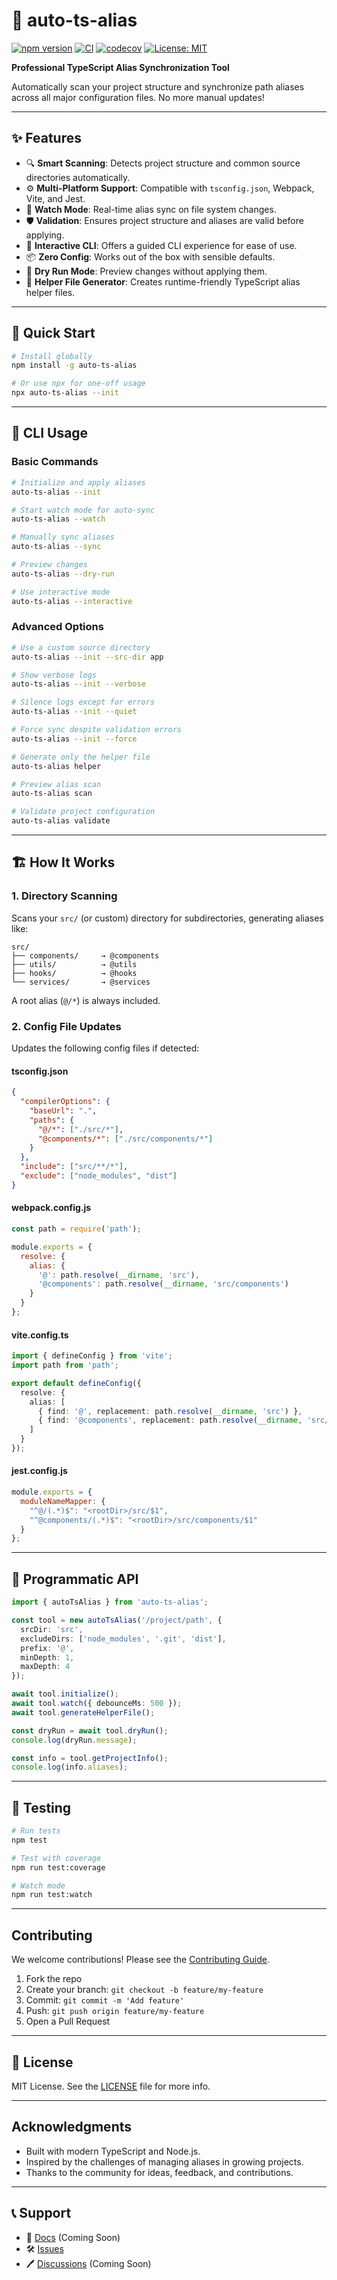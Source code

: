 # 🧠 auto-ts-alias

[![npm version](https://badge.fury.io/js/auto-ts-alias.svg)](https://badge.fury.io/js/auto-ts-alias)
[![CI](https://github.com/yourusername/auto-ts-alias/workflows/CI/badge.svg)](https://github.com/yourusername/auto-ts-alias/actions)
[![codecov](https://codecov.io/gh/yourusername/auto-ts-alias/branch/main/graph/badge.svg)](https://codecov.io/gh/yourusername/auto-ts-alias)
[![License: MIT](https://img.shields.io/badge/License-MIT-yellow.svg)](https://opensource.org/licenses/MIT)

**Professional TypeScript Alias Synchronization Tool**

Automatically scan your project structure and synchronize path aliases across all major configuration files. No more manual updates!

---

## ✨ Features

* 🔍 **Smart Scanning**: Detects project structure and common source directories automatically.
* ⚙️ **Multi-Platform Support**: Compatible with `tsconfig.json`, Webpack, Vite, and Jest.
* 👀 **Watch Mode**: Real-time alias sync on file system changes.
* 🛡️ **Validation**: Ensures project structure and aliases are valid before applying.
* 🌟 **Interactive CLI**: Offers a guided CLI experience for ease of use.
* 📦 **Zero Config**: Works out of the box with sensible defaults.
* 🤕 **Dry Run Mode**: Preview changes without applying them.
* 📄 **Helper File Generator**: Creates runtime-friendly TypeScript alias helper files.

---

## 🚀 Quick Start

```bash
# Install globally
npm install -g auto-ts-alias

# Or use npx for one-off usage
npx auto-ts-alias --init
```

---

## 📖 CLI Usage

### Basic Commands

```bash
# Initialize and apply aliases
auto-ts-alias --init

# Start watch mode for auto-sync
auto-ts-alias --watch

# Manually sync aliases
auto-ts-alias --sync

# Preview changes
auto-ts-alias --dry-run

# Use interactive mode
auto-ts-alias --interactive
```

### Advanced Options

```bash
# Use a custom source directory
auto-ts-alias --init --src-dir app

# Show verbose logs
auto-ts-alias --init --verbose

# Silence logs except for errors
auto-ts-alias --init --quiet

# Force sync despite validation errors
auto-ts-alias --init --force

# Generate only the helper file
auto-ts-alias helper

# Preview alias scan
auto-ts-alias scan

# Validate project configuration
auto-ts-alias validate
```

---

## 🏗️ How It Works

### 1. Directory Scanning

Scans your `src/` (or custom) directory for subdirectories, generating aliases like:

```
src/
├── components/     → @components
├── utils/          → @utils
├── hooks/          → @hooks
└── services/       → @services
```

A root alias (`@/*`) is always included.

### 2. Config File Updates

Updates the following config files if detected:

#### tsconfig.json

```json
{
  "compilerOptions": {
    "baseUrl": ".",
    "paths": {
      "@/*": ["./src/*"],
      "@components/*": ["./src/components/*"]
    }
  },
  "include": ["src/**/*"],
  "exclude": ["node_modules", "dist"]
}
```

#### webpack.config.js

```js
const path = require('path');

module.exports = {
  resolve: {
    alias: {
      '@': path.resolve(__dirname, 'src'),
      '@components': path.resolve(__dirname, 'src/components')
    }
  }
};
```

#### vite.config.ts

```ts
import { defineConfig } from 'vite';
import path from 'path';

export default defineConfig({
  resolve: {
    alias: [
      { find: '@', replacement: path.resolve(__dirname, 'src') },
      { find: '@components', replacement: path.resolve(__dirname, 'src/components') }
    ]
  }
});
```

#### jest.config.js

```js
module.exports = {
  moduleNameMapper: {
    "^@/(.*)$": "<rootDir>/src/$1",
    "^@components/(.*)$": "<rootDir>/src/components/$1"
  }
};
```

---

## 📒 Programmatic API

```ts
import { autoTsAlias } from 'auto-ts-alias';

const tool = new autoTsAlias('/project/path', {
  srcDir: 'src',
  excludeDirs: ['node_modules', '.git', 'dist'],
  prefix: '@',
  minDepth: 1,
  maxDepth: 4
});

await tool.initialize();
await tool.watch({ debounceMs: 500 });
await tool.generateHelperFile();

const dryRun = await tool.dryRun();
console.log(dryRun.message);

const info = tool.getProjectInfo();
console.log(info.aliases);
```

---

## 🤔 Testing

```bash
# Run tests
npm test

# Test with coverage
npm run test:coverage

# Watch mode
npm run test:watch
```

---

##  Contributing

We welcome contributions! Please see the [Contributing Guide](CONTRIBUTING.md).

1. Fork the repo
2. Create your branch: `git checkout -b feature/my-feature`
3. Commit: `git commit -m 'Add feature'`
4. Push: `git push origin feature/my-feature`
5. Open a Pull Request

---

## 📄 License

MIT License. See the [LICENSE](LICENSE) file for more info.

---

##  Acknowledgments

* Built with modern TypeScript and Node.js.
* Inspired by the challenges of managing aliases in growing projects.
* Thanks to the community for ideas, feedback, and contributions.

---

## 📞 Support

* 📖 [Docs](https://github.com/yourusername/auto-ts-alias/wiki) (Coming Soon)
* 🛠️ [Issues](https://github.com/yourusername/auto-ts-alias/issues)
* 🖊️ [Discussions](https://github.com/yourusername/auto-ts-alias/discussions) (Coming Soon)
